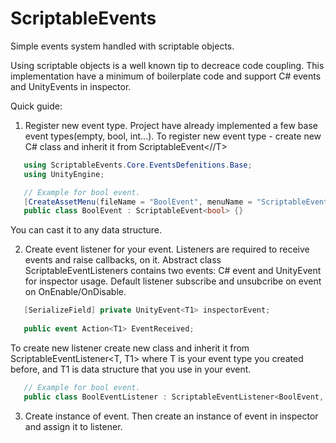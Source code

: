# ScriptableEvents
 Simple events system handled with scriptable objects.
 
 Using scriptable objects is a well known tip to decreace code coupling. This implementation have a minimum of boilerplate code and support C# events and UnityEvents in inspector.
 
 Quick guide:
 
 1. Register new event type.
 Project have already implemented a few base event types(empty, bool, int...).
 To register new event type - create new C# class and inherit it from ScriptableEvent<//T>
 
```csharp
   using ScriptableEvents.Core.EventsDefenitions.Base;
   using UnityEngine;

   // Example for bool event.
   [CreateAssetMenu(fileName = "BoolEvent", menuName = "ScriptableEvents/BoolEvent", order = 0)]
   public class BoolEvent : ScriptableEvent<bool> {}
```
 You can cast it to any data structure.
 
 2. Create event listener for your event.
 Listeners are required to receive events and raise callbacks, on it.
 Abstract class ScriptableEventListeners contains two events: C# event and UnityEvent for inspector usage.
 Default listener subscribe and unsubcribe on event on OnEnable/OnDisable.
```csharp
   [SerializeField] private UnityEvent<T1> inspectorEvent;
        
   public event Action<T1> EventReceived;
```
 To create new listener create new class and inherit it from ScriptableEventListener<T, T1> where T is your event type you created before, and T1 is data structure that you use in your event.
```csharp
   // Example for bool event.
   public class BoolEventListener : ScriptableEventListener<BoolEvent, bool> {}
```

 3. Create instance of event.
 Then create an instance of event in inspector and assign it to listener.
